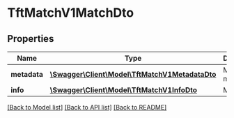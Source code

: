 # TftMatchV1MatchDto

## Properties
Name | Type | Description | Notes
------------ | ------------- | ------------- | -------------
**metadata** | [**\Swagger\Client\Model\TftMatchV1MetadataDto**](TftMatchV1MetadataDto.md) | Match metadata. | 
**info** | [**\Swagger\Client\Model\TftMatchV1InfoDto**](TftMatchV1InfoDto.md) | Match info. | 

[[Back to Model list]](../README.md#documentation-for-models) [[Back to API list]](../README.md#documentation-for-api-endpoints) [[Back to README]](../README.md)


